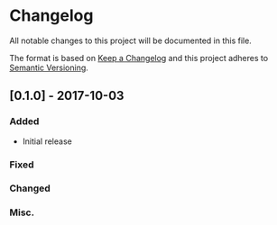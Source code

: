 # Changelog

All notable changes to this project will be documented in this file.

The format is based on [Keep a Changelog] and this project adheres to
[Semantic Versioning].

## [0.1.0] - 2017-10-03

### Added

- Initial release

### Fixed

### Changed

### Misc.

[Keep a Changelog]: http://keepachangelog.com/en/1.0.0/
[Semantic Versioning]: http://semver.org/spec/v2.0.0.html
